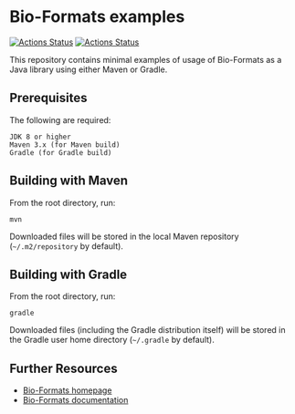 Bio-Formats examples
====================

[![Actions Status](https://github.com/ome/bio-formats-examples/workflows/Gradle/badge.svg)](https://github.com/ome/bioformats/actions)
[![Actions Status](https://github.com/ome/bio-formats-examples/workflows/Maven/badge.svg)](https://github.com/ome/bioformats/actions)

This repository contains minimal examples of usage of Bio-Formats as a Java
library using either Maven or Gradle.

Prerequisites
-------------

The following are required:

    JDK 8 or higher
    Maven 3.x (for Maven build)
    Gradle (for Gradle build)

Building with Maven
-------------------

From the root directory, run:

    mvn

Downloaded files will be stored in the local Maven repository
(`~/.m2/repository` by default).

Building with Gradle
--------------------

From the root directory, run:

    gradle

Downloaded files (including the Gradle distribution itself) will be stored in
the Gradle user home directory (`~/.gradle` by default).


Further Resources
-----------------

- [Bio-Formats homepage](https://www.openmicroscopy.org/bio-formats)
- [Bio-Formats documentation](https://docs.openmicroscopy.org/latest/bio-formats/)
